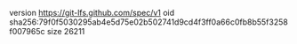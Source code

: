version https://git-lfs.github.com/spec/v1
oid sha256:79f0f5030295ab4e5d75e02b502741d9cd4f3ff0a66c0fb8b55f3258f007965c
size 26211
